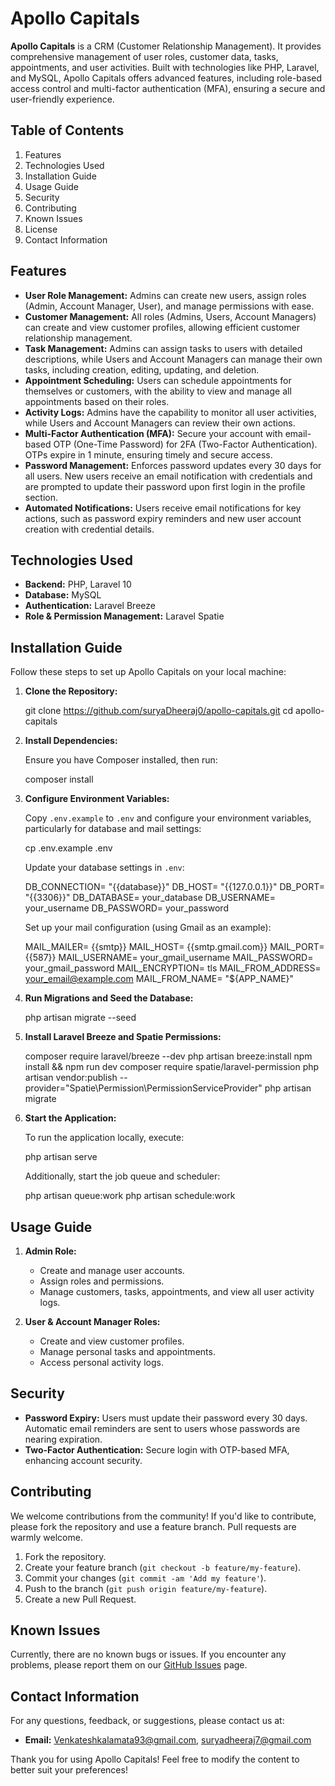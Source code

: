 # Apollo Capitals

**Apollo Capitals** is a CRM (Customer Relationship Management). It provides comprehensive management of user roles, customer data, tasks, appointments, and user activities. Built with technologies like PHP, Laravel, and MySQL, Apollo Capitals offers advanced features, including role-based access control and multi-factor authentication (MFA), ensuring a secure and user-friendly experience.

## Table of Contents

1. Features
2. Technologies Used
3. Installation Guide
4. Usage Guide
5. Security
6. Contributing
7. Known Issues
8. License
9. Contact Information

## Features

- **User Role Management:** Admins can create new users, assign roles (Admin, Account Manager, User), and manage permissions with ease.
- **Customer Management:** All roles (Admins, Users, Account Managers) can create and view customer profiles, allowing efficient customer relationship management.
- **Task Management:** Admins can assign tasks to users with detailed descriptions, while Users and Account Managers can manage their own tasks, including creation, editing, updating, and deletion.
- **Appointment Scheduling:** Users can schedule appointments for themselves or customers, with the ability to view and manage all appointments based on their roles.
- **Activity Logs:** Admins have the capability to monitor all user activities, while Users and Account Managers can review their own actions.
- **Multi-Factor Authentication (MFA):** Secure your account with email-based OTP (One-Time Password) for 2FA (Two-Factor Authentication). OTPs expire in 1 minute, ensuring timely and secure access.
- **Password Management:** Enforces password updates every 30 days for all users. New users receive an email notification with credentials and are prompted to update their password upon first login in the profile section.
- **Automated Notifications:** Users receive email notifications for key actions, such as password expiry reminders and new user account creation with credential details.

## Technologies Used

- **Backend:** PHP, Laravel 10
- **Database:** MySQL
- **Authentication:** Laravel Breeze
- **Role & Permission Management:** Laravel Spatie

## Installation Guide

Follow these steps to set up Apollo Capitals on your local machine:

1. **Clone the Repository:**


   git clone https://github.com/suryaDheeraj0/apollo-capitals.git
   cd apollo-capitals
 

2. **Install Dependencies:**

   Ensure you have Composer installed, then run:


   composer install
  

3. **Configure Environment Variables:**

   Copy `.env.example` to `.env` and configure your environment variables, particularly for database and mail settings:

   cp .env.example .env


   Update your database settings in `.env`:


   DB_CONNECTION= "{{database}}"
   DB_HOST= "{{127.0.0.1}}"
   DB_PORT= "{{3306}}"
   DB_DATABASE= your_database
   DB_USERNAME= your_username
   DB_PASSWORD= your_password
 

   Set up your mail configuration (using Gmail as an example):


   MAIL_MAILER= {{smtp}}
   MAIL_HOST= {{smtp.gmail.com}}
   MAIL_PORT= {{587}}
   MAIL_USERNAME= your_gmail_username
   MAIL_PASSWORD= your_gmail_password
   MAIL_ENCRYPTION= tls
   MAIL_FROM_ADDRESS= your_email@example.com
   MAIL_FROM_NAME= "${APP_NAME}"


4. **Run Migrations and Seed the Database:**


   php artisan migrate --seed
 

5. **Install Laravel Breeze and Spatie Permissions:**


   composer require laravel/breeze --dev
   php artisan breeze:install
   npm install && npm run dev
   composer require spatie/laravel-permission
   php artisan vendor:publish --provider="Spatie\Permission\PermissionServiceProvider"
   php artisan migrate
   

6. **Start the Application:**

   To run the application locally, execute:

  
   php artisan serve
 

   Additionally, start the job queue and scheduler:

  
   php artisan queue:work
   php artisan schedule:work
 

## Usage Guide

1. **Admin Role:**
   - Create and manage user accounts.
   - Assign roles and permissions.
   - Manage customers, tasks, appointments, and view all user activity logs.

2. **User & Account Manager Roles:**
   - Create and view customer profiles.
   - Manage personal tasks and appointments.
   - Access personal activity logs.

## Security

- **Password Expiry:** Users must update their password every 30 days. Automatic email reminders are sent to users whose passwords are nearing expiration.
- **Two-Factor Authentication:** Secure login with OTP-based MFA, enhancing account security.

## Contributing

We welcome contributions from the community! If you'd like to contribute, please fork the repository and use a feature branch. Pull requests are warmly welcome.

1. Fork the repository.
2. Create your feature branch (`git checkout -b feature/my-feature`).
3. Commit your changes (`git commit -am 'Add my feature'`).
4. Push to the branch (`git push origin feature/my-feature`).
5. Create a new Pull Request.

## Known Issues

Currently, there are no known bugs or issues. If you encounter any problems, please report them on our [GitHub Issues](https://github.com/suryaDheeraj0/apollo-capitals/issues) page.


## Contact Information

For any questions, feedback, or suggestions, please contact us at:

- **Email:** 
Venkateshkalamata93@gmail.com,
suryadheeraj7@gmail.com

Thank you for using Apollo Capitals!
Feel free to modify the content to better suit your preferences!
